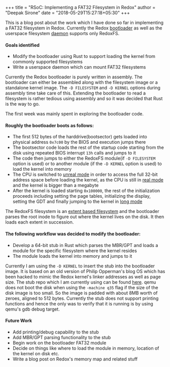 +++
title = "RSoC: Implementing a FAT32 Filesystem in Redox"
author = "Deepak Sirone"
date = "2018-05-29T15:27:18+05:30"
+++

This is a blog post about the work which I have done so far in implementing a FAT32 filesystem in Redox. Currently the Redox [bootloader](https://github.com/redox-os/bootloader) as well as the userspace filesystem [daemon](https://github.com/redox-os/redoxfs/tree/master/src/bin) supports only RedoxFS.

#### Goals identified
* Modify the bootloader using Rust to support loading the kernel from commonly supported filesystems
* Write a userspace daemon which can mount FAT32 filesystems

Currently the Redox bootloader is purely written in assembly. The bootloader can either be assembled along with the filesystem image or a standalone kernel image. The `-D FILESYSTEM` and `-D KERNEL` options during assembly time take care of this. Extending the bootloader to read a filesystem is rather tedious using assembly and so it was decided that Rust is the way to go.

The first week was mainly spent in exploring the bootloader code.

#### Roughly the bootloader boots as follows:
* The first 512 bytes of the harddrive(bootsector) gets loaded into physical address `0x7c00` by the BIOS and execution jumps there
* The bootsector code loads the rest of the startup code starting from the disk using repeated BIOS interrupt `13h` calls and jumps to it
* The code then jumps to either the RedoxFS module(if `-D FILESYSTEM` option is used) or to another module (if the `-D KERNEL` option is used) to load the kernel into memory
* The CPU is switched to [unreal mode](https://wiki.osdev.org/Unreal_Mode) in order to access the full 32-bit address space before loading the kernel, as the CPU is still in [real mode](https://wiki.osdev.org/Real_Mode) and the kernel is bigger than a megabyte
* After the kernel is loaded starting `0x100000`, the rest of the initialization proceeds including setting the page tables, initializing the display, setting the GDT and finally jumping to the kernel in [long mode](https://wiki.osdev.org/Long_Mode)

The RedoxFS filesystem is an [extent based filesystem](https://en.wikipedia.org/wiki/Extent_(file_systems)) and the bootloader parses the root inode to figure out where the kernel lives on the disk. It then loads each extent in succession.

#### The following workflow was decided to modify the bootloader:
* Develop a 64-bit stub in Rust which parses the MBR/GPT and loads a module for the specific filesystem where the kernel resides
* The module loads the kernel into memory and jumps to it

Currently I am using the `-D KERNEL` to insert the stub into the bootloader image. It is based on an old version of Philip Opperman's blog OS which has been hacked to mimic the Redox kernel's linker addresses as well as page size. The stub repo which I am currently using can be found [here](https://github.com/deepaksirone/pamb-os/tree/loader_stub). qemu does not boot the disk when using the `-machine q35` flag if the size of the disk image is too small. So the image is padded with about 8MB worth of zeroes, aligned to 512 bytes. Currently the stub does not support printing functions and hence the only was to verify that it is running is by using qemu's gdb debug target.

#### Future Work
* Add printing/debug capability to the stub
* Add MBR/GPT parsing functionality to the stub 
* Begin work on the bootloader FAT32 module
* Decide on things like where to load the module in memory, location of the kernel on disk etc.
* Write a blog post on Redox's memory map and related stuff
